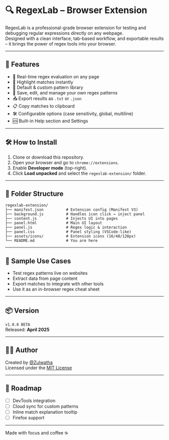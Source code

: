 # 🔍 RegexLab – Browser Extension

RegexLab is a professional-grade browser extension for testing and debugging regular expressions directly on any webpage.  
Designed with a clean interface, tab-based workflow, and exportable results – it brings the power of regex tools into your browser.

---

## 🚀 Features

- 🧪 Real-time regex evaluation on any page
- 🎯 Highlight matches instantly
- 📁 Default & custom pattern library
- 💾 Save, edit, and manage your own regex patterns
- 📤 Export results as `.txt` or `.json`
- 📋 Copy matches to clipboard
- 🛠 Configurable options (case sensitivity, global, multiline)
- 🆘 Built-in Help section and Settings

---

## 🛠 How to Install

1. Clone or download this repository.
2. Open your browser and go to `chrome://extensions`.
3. Enable **Developer mode** (top-right).
4. Click **Load unpacked** and select the `regexlab-extension/` folder.

---

## 📁 Folder Structure

```
regexlab-extension/
├── manifest.json          # Extension config (Manifest V3)
├── background.js          # Handles icon click → inject panel
├── content.js             # Injects UI into pages
├── panel.html             # Main UI layout
├── panel.js               # Regex logic & interaction
├── panel.css              # Panel styling (VSCode-like)
├── assets/icons/          # Extension icons (16/48/128px)
└── README.md              # You are here
```

---

## 🧪 Sample Use Cases

- Test regex patterns live on websites
- Extract data from page content
- Export matches to integrate with other tools
- Use it as an in-browser regex cheat sheet

---

## 📦 Version

`v1.0.0 BETA`  
Released: **April 2025**

---

## 👨‍💻 Author

Created by [@Zulwatha](https://github.com/Zulwatha)  
Licensed under the [MIT License](LICENSE)

---

## 📌 Roadmap

- [ ] DevTools integration
- [ ] Cloud sync for custom patterns
- [ ] Inline match explanation tooltip
- [ ] Firefox support

---

Made with focus and coffee ☕
